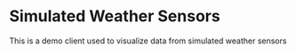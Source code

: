 # Simulated Weather Sensors

This is a demo client used to visualize data from simulated weather sensors
